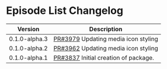 # Episode List Changelog

<!-- prettier-ignore -->
| Version | Description |
|---------|-------------|
| 0.1.0-alpha.3 | [PR#3979](https://github.com/bbc/psammead/pull/3979) Updating media icon styling |
| 0.1.0-alpha.2 | [PR#3962](https://github.com/bbc/psammead/pull/3962) Updating media icon styling |
| 0.1.0-alpha.1 | [PR#3837](https://github.com/bbc/psammead/pull/3837) Initial creation of package. |
